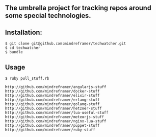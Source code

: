 ## The umbrella project for tracking repos around some special technologies.


## Installation:

    $ git clone git@github.com:mindreframer/techwatcher.git
    $ cd techwatcher
    $ bundle

## Usage

    $ ruby pull_stuff.rb


<!-- PROJECTS_LIST_START -->
    http://github.com/mindreframer/angularjs-stuff
    http://github.com/mindreframer/docker-stuff
    http://github.com/mindreframer/elixir-stuff
    http://github.com/mindreframer/erlang-stuff
    http://github.com/mindreframer/golang-stuff
    http://github.com/mindreframer/hetzner-stuff
    http://github.com/mindreframer/lua-useful-stuff
    http://github.com/mindreframer/meteorjs-stuff
    http://github.com/mindreframer/nginx-lua-stuff
    http://github.com/mindreframer/puppet-stuff
    http://github.com/mindreframer/ruby-stuff
<!-- PROJECTS_LIST_END -->
